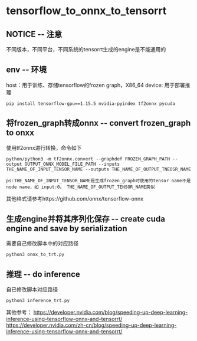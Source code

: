 # tensorflow_to_onnx_to_tensorrt

## NOTICE -- 注意
不同版本，不同平台，不同系统的tensorrt生成的engine是不能通用的

## env -- 环境
host：用于训练、存储tensorflow的frozen graph，X86_64
device: 用于部署推理

`pip install tensorflow-gpu==1.15.5 nvidia-pyindex tf2onnx pycuda`

## 将frozen_graph转成onnx -- convert frozen_graph to onxx
使用tf2onnx进行转换，命令如下

`python/python3 -m tf2onnx.convert --graphdef FROZEN_GRAPH_PATH --output OUTPUT_ONNX_MODEL_FILE_PATH --inputs THE_NAME_OF_INPUT_TENSOR_NAME --outputs THE_NAME_OF_OUTPUT_TNEOSR_NAME`

`ps:THE_NAME_OF_INPUT_TENSOR_NAME是生成frozen_graph时使用的tensor name不是node name，如 input:0。
THE_NAME_OF_OUTPUT_TENSOR_NAME类似`


其他格式请参考https://github.com/onnx/tensorflow-onnx

## 生成engine并将其序列化保存 -- create cuda engine and save by serialization

需要自己修改脚本中的对应路径

`python3 onnx_to_trt.py`

## 推理 -- do inference

自已修改脚本对应路径

`python3 inference_trt.py`

其他参考：
https://developer.nvidia.com/blog/speeding-up-deep-learning-inference-using-tensorflow-onnx-and-tensorrt/
https://developer.nvidia.com/zh-cn/blog/speeding-up-deep-learning-inference-using-tensorflow-onnx-and-tensorrt/
